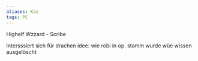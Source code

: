 ```yaml
---
aliases: Kaz
tags: PC
---
```


Highelf
Wzzard - Scribe

Intersssiert sich für drachen
idee:
wie robi  in op. stamm wurde wüe wissen ausgelöscht


